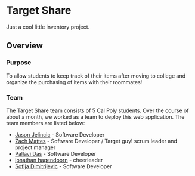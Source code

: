 # Target Share

Just a cool little inventory project.

## Overview

### Purpose

To allow students to keep track of their items after moving to college and organize the purchasing of items with their roommates!

### Team

The Target Share team consists of 5 Cal Poly students. Over the course of about a month, we worked as a team to deploy this web application. The team members are listed below:

- [Jason Jelincic](https://www.linkedin.com/in/jasonjelincic/) - Software Developer
- [Zach Mattes](https://www.linkedin.com/in/zachmattes/) - Software Developer / Target guy! scrum leader and project manager
- [Pallavi Das](https://www.linkedin.com/in/palldas/) - Software Developer
- [jonathan hagendoorn](https://www.linkedin.com/in/jonathan-t-hagendoorn/) - cheerleader
- [Sofija Dimitrijevic](https://www.linkedin.com/in/sofija-dimitrijevic/) - Software Developer
